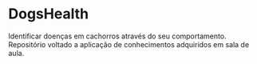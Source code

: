 # DogsHealth
Identificar doenças em cachorros através do seu comportamento.
Repositório voltado a aplicação de conhecimentos adquiridos em sala de aula.
